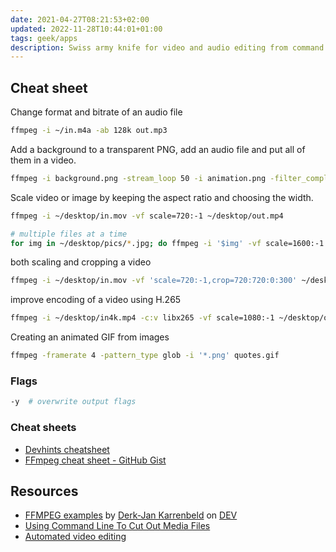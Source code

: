 ```yaml
---
date: 2021-04-27T08:21:53+02:00
updated: 2022-11-28T10:44:01+01:00
tags: geek/apps
description: Swiss army knife for video and audio editing from command line
---
```

## Cheat sheet

Change format and bitrate of an audio file

```bash
ffmpeg -i ~/in.m4a -ab 128k out.mp3
```

Add a background to a transparent PNG, add an audio file and put all of them in a video.

```bash
ffmpeg -i background.png -stream_loop 50 -i animation.png -filter_complex overlay -i voiceover.m4a -c:v libx264 -c:a copy out.mp4
```

Scale video or image by keeping the aspect ratio and choosing the width.

```bash
ffmpeg -i ~/desktop/in.mov -vf scale=720:-1 ~/desktop/out.mp4

# multiple files at a time
for img in ~/desktop/pics/*.jpg; do ffmpeg -i '$img' -vf scale=1600:-1 '$img'; done;
```

both scaling and cropping a video

```bash
ffmpeg -i ~/desktop/in.mov -vf 'scale=720:-1,crop=720:720:0:300' ~/desktop/out.mp4
```

improve encoding of a video using H.265

```bash
ffmpeg -i ~/desktop/in4k.mp4 -c:v libx265 -vf scale=1080:-1 ~/desktop/out1080x265.mov
```

Creating an animated GIF from images

```bash
ffmpeg -framerate 4 -pattern_type glob -i '*.png' quotes.gif
```

### Flags

```bash
-y	# overwrite output flags
```

### Cheat sheets

- [Devhints cheatsheet](https://devhints.io/ffmpeg 'FFMPEG - Devhints')
- [FFmpeg cheat sheet - GitHub Gist](https://gist.github.com/steven2358/ba153c642fe2bb1e47485962df07c730 'FFmpeg cheat sheet - GitHub Gist')

## Resources

- [FFMPEG examples](https://dev.to/sleeplessbyte/ffmpeg-examples-51l7) by [Derk-Jan Karrenbeld](https://derk-jan.com 'Derk-Jan Karrenbeld') on [DEV]
- [Using Command Line To Cut Out Media Files](https://dev.to/nabbisen/ffmpeg-using-command-line-to-cut-out-video-files-1o3a 'ffmpeg: Using Command Line To Cut Out Media Files')
- [Automated video editing](https://dev.to/dak425/cut-up-video-and-audio-with-just-ffmpeg-4l4m 'Cut up video and audio with just ffmpeg!')

[DEV]: https://dev.to 'DEV'